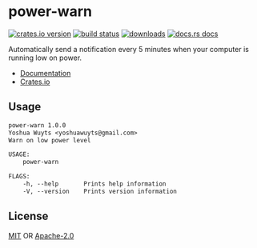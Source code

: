 # power-warn
[![crates.io version][1]][2] [![build status][3]][4]
[![downloads][5]][6] [![docs.rs docs][7]][8]

Automatically send a notification every 5 minutes when your computer is running
low on power.

- [Documentation][8]
- [Crates.io][2]

## Usage
```txt
power-warn 1.0.0
Yoshua Wuyts <yoshuawuyts@gmail.com>
Warn on low power level

USAGE:
    power-warn

FLAGS:
    -h, --help       Prints help information
    -V, --version    Prints version information
```

## License
[MIT](./LICENSE-MIT) OR [Apache-2.0](./LICENSE-APACHE)

[1]: https://img.shields.io/crates/v/power-warn.svg?style=flat-square
[2]: https://crates.io/crates/power-warn
[3]: https://img.shields.io/travis/yoshuawuyts/power-warn.svg?style=flat-square
[4]: https://travis-ci.org/yoshuawuyts/power-warn
[5]: https://img.shields.io/crates/d/power-warn.svg?style=flat-square
[6]: https://crates.io/crates/power-warn
[7]: https://docs.rs/power-warn/badge.svg
[8]: https://docs.rs/power-warn
